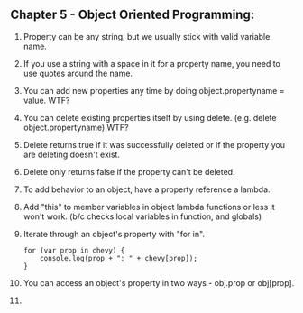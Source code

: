 ## Chapter 5 - Object Oriented Programming:

1. Property can be any string, but we usually stick with valid variable name.
2. If you use a string with a space in it for a property name, you need to use quotes around the name.
3. You can add new properties any time by doing object.propertyname = value. WTF?
4. You can delete existing properties itself by using delete. (e.g. delete object.propertyname) WTF?
5. Delete returns true if it was successfully deleted or if the property you are deleting doesn't exist.
6. Delete only returns false if the property can't be deleted.
7. To add behavior to an object, have a property reference a lambda.
8. Add "this" to member variables in object lambda functions or less it won't work. (b/c checks local variables in function, and globals)
9. Iterate through an object's property with "for in".

    ```
    for (var prop in chevy) {
        console.log(prop + ": " + chevy[prop]);
    }

    ```

10. You can access an object's property in two ways - obj.prop or obj[prop].
11. 

